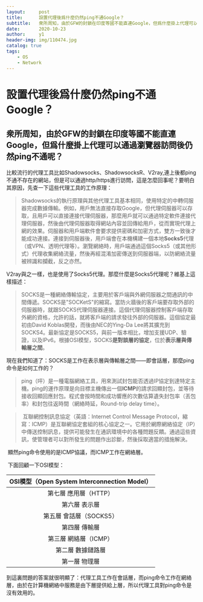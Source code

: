 ```yaml
---
layout:     post
title:      設置代理後爲什麼仍然ping不通Google？
subtitle:   衆所周知，由於GFW的封鎖在印度等國不能直連Google，但爲什麼掛上代理可以通過瀏覽器訪問後仍然ping不通呢？
date:       2020-10-23
author:     y1
header-img: img/110474.jpg
catalog: true
tags:
    - OS
    - Network
---
```


# 設置代理後爲什麼仍然ping不通Google？

## 衆所周知，由於GFW的封鎖在印度等國不能直連Google，但爲什麼掛上代理可以通過瀏覽器訪問後仍然ping不通呢？

​	比較流行的代理工具比如Shadowsocks、ShadowsocksR、V2ray,連上後都ping不通不存在的網站，但是可以通過http/https進行訪問，這是怎麼回事呢？要明白其原因，先查一下這些代理工具的工作原理：

> ​	Shadowsocks的執行原理與其他代理工具基本相同，使用特定的中轉伺服器完成數據傳輸。例如，用戶無法直接存取Google，但代理伺服器可以存取，且用戶可以直接連接代理伺服器，那麼用戶就可以通過特定軟件連接代理伺服器，然後由代理伺服器取得網站內容並回傳給用戶，從而實現代理上網的效果。伺服器和用戶端軟件會要求提供密碼和加密方式，雙方一致後才能成功連接。連接到伺服器後，用戶端會在本機構建一個本地**Socks5**代理（或VPN、透明代理等）。瀏覽網絡時，用戶端通過這個Socks5（或其他形式）代理收集網絡流量，然後再經混淆加密傳送到伺服器端，以防網絡流量被辨識和攔截，反之亦然。
>
> [^Shadowsocks]: https://zh.wikipedia.org/zh-hk/Shadowsocks
>
> 

​	V2ray與之一樣，也是使用了Socks5代理。那麼什麼是Socks5代理呢？維基上這樣描述：

> ​	SOCKS是一種網絡傳輸協定，主要用於客戶端與外網伺服器之間通訊的中間傳遞。SOCKS是"SOCKetS"的縮寫。當防火牆後的客戶端要存取外部的伺服器時，就跟SOCKS代理伺服器連接。這個代理伺服器控制客戶端存取外網的資格，允許的話，就將客戶端的請求發往外部的伺服器。這個協定最初由David Koblas開發，而後由NEC的Ying-Da Lee將其擴充到SOCKS4。最新協定是SOCKS5，與前一版本相比，增加支援UDP、驗證，以及IPv6。根據OSI模型，SOCKS**是對談層的協定**，位於**表示層與傳輸層之間**。 	
>
> [^SOCKS]: https://zh.wikipedia.org/zh-hk/SOCKS

​	現在我們知道了：SOCKS是工作在表示層與傳輸層之間——即會話層，那麼ping命令是如何工作的？

> ​	ping（呯）是一種電腦網絡工具，用來測試封包能否透過IP協定到達特定主機。ping的運作原理是向目標主機傳出一個**ICMP**的請求回顯封包，並等待接收回顯回應封包。程式會按時間和成功響應的次數估算遺失封包率（丟包率）和封包往返時間（網絡時延，Round-trip delay time）。
>
> [^ping]: https://zh.wikipedia.org/zh-hk/Ping

> ​	互聯網控制訊息協定（英語：Internet Control Message Protocol，縮寫：ICMP）是互聯網協定套組的核心協定之一。它用於網際網絡協定（IP）中傳送控制訊息，提供可能發生在通訊環境中的各種問題反饋。通過這些資訊，使管理者可以對所發生的問題作出診斷，然後採取適當的措施解決。 
>
> [^ICMP]: https://zh.wikipedia.org/zh-hk/ICMP

​	顯然ping命令使用的是ICMP協議，而ICMP工作在網絡層。

​	下面回顧一下OSI模型：

| OSI模型（Open System Interconnection Model） |
| :------------------------------------------: |
|            第七層 應用層（HTTP）             |
|                第六層 表示層                 |
|           第五層 會話層（SOCKS5）            |
|                第四層 傳輸層                 |
|            第三層 網絡層（ICMP）             |
|              第二層 數據鏈路層               |
|                第一層 物理層                 |

​	到這裏問題的答案就很明顯了：代理工具工作在會話層，而ping命令工作在網絡層，由於在計算機網絡中服務是由下層提供給上層，所以代理工具對ping命令是沒有效用的。

